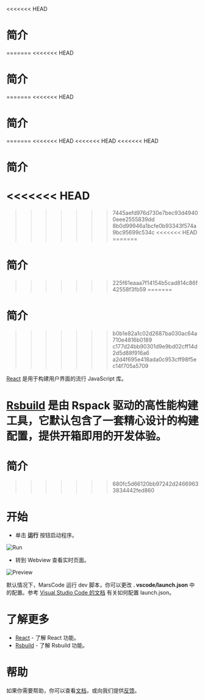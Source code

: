 <<<<<<< HEAD
# 简介
=======
<<<<<<< HEAD
# 简介
=======
<<<<<<< HEAD
# 简介
=======
<<<<<<< HEAD
<<<<<<< HEAD
<<<<<<< HEAD
# 简介
<<<<<<< HEAD
=======
>>>>>>> 7445aefd976d730e7bec93d49400eee2555839dd
>>>>>>> 8b0d99946a1bcfe0b93343f574a9bc95699c534c
<<<<<<< HEAD
=======
# 简介
>>>>>>> 225f61eaaa7f14154b5cad814c86f42558f3fb59
=======
# 简介
>>>>>>> b0b1e82a1c02d2687ba030ac64a710e4816b0189
>>>>>>> c177d24bb90301d9e9bd02cff14d2d5d88f916a6
>>>>>>> a2d4f695e418ada0c953cff98f5ec14f705a5709

[React](https://reactjs.org/) 是用于构建用户界面的流行 JavaScript 库。

[Rsbuild](https://rsbuild.dev/) 是由 Rspack 驱动的高性能构建工具，它默认包含了一套精心设计的构建配置，提供开箱即用的开发体验。
=======
# 简介
>>>>>>> 680fc5d66120bb97242d24669633834442fed860

# 开始

- 单击 **运行** 按钮启动程序。

![Run](https://lf-cdn.marscode.com.cn/obj/eden-cn/ljhwz_lkpkbvsj/ljhwZthlaukjlkulzlp/project_template/prod/65f48f5a2ed383785b888d04ea4d25564bff6da3/images/native_nodejs_react/run.jpeg)

- 转到 Webview 查看实时页面。

![Preview](https://lf-cdn.marscode.com.cn/obj/eden-cn/ljhwz_lkpkbvsj/ljhwZthlaukjlkulzlp/project_template/prod/65f48f5a2ed383785b888d04ea4d25564bff6da3/images/native_nodejs_react/preview.jpeg)

默认情况下，MarsCode 运行 dev 脚本，你可以更改 **. vscode/launch.json** 中的配置。参考 [Visual Studio Code 的文档](https://code.visualstudio.com/docs/editor/debugging) 有关如何配置 launch.json。

# 了解更多

- [React](https://react.dev/learn) - 了解 React 功能。
- [Rsbuild](https://rsbuild.dev/) - 了解 Rsbuild 功能。

# 帮助

如果你需要帮助，你可以查看[文档](https://docs.marscode.cn/)，或向我们提供[反馈](https://juejin.cn/pin/club/7359094304150650889?utm_source=doc&utm_medium=marscode)。
